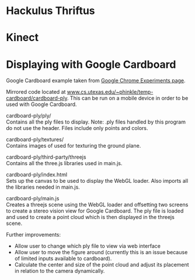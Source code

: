 Hackulus Thriftus
=================

Kinect
======

Displaying with Google Cardboard
================================

Google Cardboard example taken from [Google Chrome Experiments page](http://vr.chromeexperiments.com/example.html).

Mirrored code located at www.cs.utexas.edu/~phinkle/temp-cardboard/cardboard-ply.
This can be run on a mobile device in order to be used with Google Cardboard.

cardboard-ply/ply/<br>
Contains all the ply files to display.
Note: .ply files handled by this program do not use the header. Files include only points and colors.

cardboard-ply/textures/<br>
Contains images of used for texturing the ground plane.

cardboard-ply/third-party/threejs<br>
Contains all the three.js libraries used in main.js.

cardboard-ply/index.html<br>
Sets up the canvas to be used to display the WebGL loader.
Also imports all the libraries needed in main.js.

cardboard-ply/main.js<br>
Creates a threejs scene using the WebGL loader and offsetting two screens to create a stereo vision view for Google Cardboard.
The ply file is loaded and used to create a point cloud which is then displayed in the threejs scene.

Further improvements: 
- Allow user to change which ply file to view via web interface
- Allow user to move the figure around (currently this is an issue because of limited inputs available to cardboard).
- Calculate the center and size of the point cloud and adjust its placement in relation to the camera dynamically.
